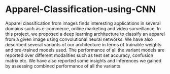 # Apparel-Classification-using-CNN

Apparel classification from images finds interesting applications in several domains such as e-commerce, online
marketing and video surveillance. In this project, we
proposed a deep learning architecture to classify an apparel
from a given image using convolutional neural networks. We
have also described several variants of our architecture in
terms of trainable weights and pre-trained models used. The
performance of all the variant models are reported over different modalities such as test set accuracy, confusion matrix
etc. We have also reported some insights and inferences we
gained by assessing combined performance of all the variants
